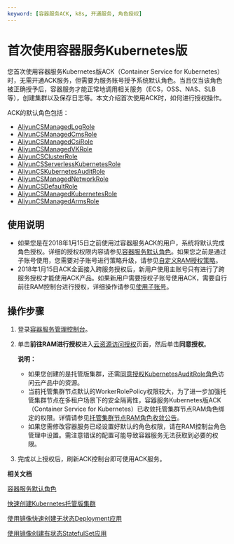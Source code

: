 ```yaml
---
keyword: [容器服务ACK, k8s, 开通服务, 角色授权]
---
```


# 首次使用容器服务Kubernetes版

您首次使用容器服务Kubernetes版ACK（Container Service for Kubernetes）时，无需开通ACK服务，但需要为服务账号授予系统默认角色。当且仅当该角色被正确授予后，容器服务才能正常地调用相关服务（ECS，OSS、NAS、SLB等），创建集群以及保存日志等。本文介绍首次使用ACK时，如何进行授权操作。

ACK的默认角色包括：

-   [AliyunCSManagedLogRole](#d7e62)
-   [AliyunCSManagedCmsRole](#d7e317)
-   [AliyunCSManagedCsiRole](#d7e414)
-   [AliyunCSManagedVKRole](#d7e634)
-   [AliyunCSClusterRole](#d7e888)
-   [AliyunCSServerlessKubernetesRole](#d7e1227)
-   [AliyunCSKubernetesAuditRole](#d7e1845)
-   [AliyunCSManagedNetworkRole](#d7e2044)
-   [AliyunCSDefaultRole](#d7e2110)
-   [AliyunCSManagedKubernetesRole](#d7e3153)
-   [AliyunCSManagedArmsRole](#d7e3450)

## 使用说明

-   如果您是在2018年1月15日之前使用过容器服务ACK的用户，系统将默认完成角色授权。详细的授权权限内容请参见[容器服务默认角色](/cn.zh-CN/Kubernetes集群用户指南/授权管理/容器服务默认角色.md)。如果您之前是通过子账号使用，您需要对子账号进行策略升级，请参见[自定义RAM授权策略](/cn.zh-CN/Kubernetes集群用户指南/授权管理/自定义RAM授权策略.md)。
-   2018年1月15日ACK全面接入跨服务授权后，新用户使用主账号只有进行了跨服务授权才能使用ACK产品。如果新用户需要授权子账号使用ACK，需要自行前往RAM控制台进行授权，详细操作请参见[使用子账号](/cn.zh-CN/Kubernetes集群用户指南/授权管理/使用子账号（RAM用户）.md)。

## 操作步骤

1.  登录[容器服务管理控制台](https://cs.console.aliyun.com)。

2.  单击**前往RAM进行授权**进入[云资源访问授权](https://ram.console.aliyun.com/#/role/authorize?request=%7B%22ReturnUrl%22:%22https:%2F%2Fcs.console.aliyun.com%2F%22,%22Service%22:%22CS%22,%22Requests%22:%7B%22request1%22:%7B%22RoleName%22:%22AliyunCSManagedLogRole%22,%22TemplateId%22:%22AliyunCSManagedLogRole%22%7D,%22request2%22:%7B%22RoleName%22:%22AliyunCSManagedCmsRole%22,%22TemplateId%22:%22AliyunCSManagedCmsRole%22%7D,%22request3%22:%7B%22RoleName%22:%22AliyunCSManagedCsiRole%22,%22TemplateId%22:%22AliyunCSManagedCsiRole%22%7D,%22request4%22:%7B%22RoleName%22:%22AliyunCSManagedVKRole%22,%22TemplateId%22:%22AliyunCSManagedVKRole%22%7D,%22request5%22:%7B%22RoleName%22:%22AliyunCSClusterRole%22,%22TemplateId%22:%22Cluster%22%7D,%22request6%22:%7B%22RoleName%22:%22AliyunCSServerlessKubernetesRole%22,%22TemplateId%22:%22ServerlessKubernetes%22%7D,%22request7%22:%7B%22RoleName%22:%22AliyunCSKubernetesAuditRole%22,%22TemplateId%22:%22KubernetesAudit%22%7D,%22request8%22:%7B%22RoleName%22:%22AliyunCSManagedNetworkRole%22,%22TemplateId%22:%22AliyunCSManagedNetworkRole%22%7D,%22request9%22:%7B%22RoleName%22:%22AliyunCSDefaultRole%22,%22TemplateId%22:%22Default%22%7D,%22request10%22:%7B%22RoleName%22:%22AliyunCSManagedKubernetesRole%22,%22TemplateId%22:%22ManagedKubernetes%22%7D,%22request11%22:%7B%22RoleName%22:%22AliyunCSManagedArmsRole%22,%22TemplateId%22:%22AliyunCSManagedArmsRole%22%7D%7D%7D)页面，然后单击**同意授权**。

    **说明：**

    -   如果您创建的是托管版集群，还需[同意授权KubernetesAuditRole角色](https://ram.console.aliyun.com/?spm=5176.2020520152.0.0.2d5916ddD6wVTY#/role/authorize?request=%7B%22Requests%22:%20%7B%22request1%22:%20%7B%22RoleName%22:%20%22KubernetesAuditRole%22,%20%22TemplateId%22:%20%22ManagedKubernetes%22%7D%7D,%20%22ReturnUrl%22:%20%22https:%2F%2Fcs.console.aliyun.com%22,%20%22Service%22:%20%22CS%22%7D)访问云产品中的资源。
    -   当前托管集群节点默认的WorkerRolePolicy权限较大，为了进一步加强托管集群节点在多租户场景下的安全隔离性，容器服务Kubernetes版ACK（Container Service for Kubernetes）已收敛托管集群节点RAM角色绑定的权限。详情请参见[托管集群节点RAM角色收敛公告](/cn.zh-CN/产品公告/托管集群节点RAM角色收敛公告.md)。
    -   如果您需修改容器服务已经设置好默认的角色权限，请在RAM控制台角色管理中设置。需注意错误的配置可能导致容器服务无法获取到必要的权限。
3.  完成以上授权后，刷新ACK控制台即可使用ACK服务。


**相关文档**  


[容器服务默认角色](/cn.zh-CN/Kubernetes集群用户指南/授权管理/容器服务默认角色.md)

[快速创建Kubernetes托管版集群](/cn.zh-CN/快速入门/基础入门/快速创建Kubernetes托管版集群.md)

[使用镜像快速创建无状态Deployment应用](/cn.zh-CN/快速入门/基础入门/使用镜像快速创建无状态Deployment应用.md)

[使用镜像创建有状态StatefulSet应用](/cn.zh-CN/Kubernetes集群用户指南/应用管理/使用镜像创建有状态StatefulSet应用.md)

